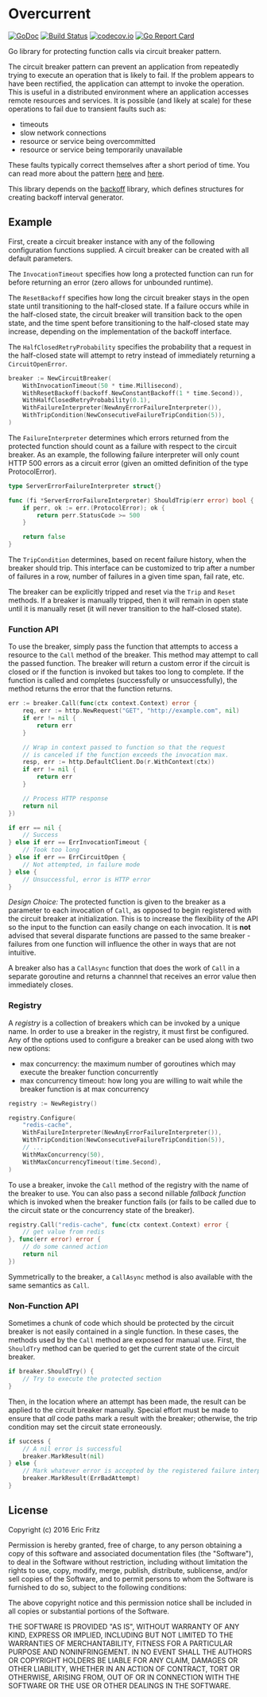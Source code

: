 # Overcurrent

[![GoDoc](https://godoc.org/github.com/efritz/overcurrent?status.svg)](https://godoc.org/github.com/efritz/overcurrent)
[![Build Status](https://secure.travis-ci.org/efritz/overcurrent.png)](http://travis-ci.org/efritz/overcurrent)
[![codecov.io](http://codecov.io/github/efritz/overcurrent/coverage.svg?branch=master)](http://codecov.io/github/efritz/overcurrent?branch=master)
[![Go Report Card](https://goreportcard.com/badge/github.com/efritz/overcurrent)](https://goreportcard.com/report/github.com/efritz/overcurrent)

Go library for protecting function calls via circuit breaker pattern.

The circuit breaker pattern can prevent an application from repeatedly trying to
execute an operation that is likely to fail. If the problem appears to have been
rectified, the application can attempt to invoke the operation. This is useful
in a distributed environment where an application accesses remote resources and
services. It is possible (and likely at scale) for these operations to fail due
to transient faults such as:

- timeouts
- slow network connections
- resource or service being overcommitted
- resource or service being temporarily unavailable

These faults typically correct themselves after a short period of time. You can
read more about the pattern
[here](https://msdn.microsoft.com/en-us/library/dn589784.aspx) and
[here](http://martinfowler.com/bliki/CircuitBreaker.html).

This library depends on the [backoff](https://github.com/efritz/backoff) library,
which defines structures for creating backoff interval generator.

## Example

First, create a circuit breaker instance with any of the following configuration
functions supplied. A circuit breaker can be created with all default parameters.

The `InvocationTimeout` specifies how long a protected function can
run for before returning an error (zero allows for unbounded runtime).

The `ResetBackoff` specifies how long the circuit breaker stays in the open state
until transitioning to the half-closed state. If a failure occurs while in the
half-closed state, the circuit breaker will transition back to the open state, and
the time spent before transitioning to the half-closed state may increase, depending
on the implementation of the backoff interface.

The `HalfClosedRetryProbability` specifies the probability that a request in the
half-closed state will attempt to retry instead of immediately returning a
`CircuitOpenError`.

```go
breaker := NewCircuitBreaker(
	WithInvocationTimeout(50 * time.Millisecond),
	WithResetBackoff(backoff.NewConstantBackoff(1 * time.Second)),
	WithHalfClosedRetryProbability(0.1),
	WithFailureInterpreter(NewAnyErrorFailureInterpreter()),
	WithTripCondition(NewConsecutiveFailureTripCondition(5)),
)
```

The `FailureInterpreter` determines which errors returned from the protected
function should count as a failure with respect to the circuit breaker. As an
example, the following failure interpreter will only count HTTP 500 errors as
a circuit error (given an omitted definition of the type ProtocolError).

```go
type ServerErrorFailureInterpreter struct{}

func (fi *ServerErrorFailureInterpreter) ShouldTrip(err error) bool {
	if perr, ok := err.(ProtocolError); ok {
		return perr.StatusCode >= 500
	}

	return false
}
```

The `TripCondition` determines, based on recent failure history, when the
breaker should trip. This interface can be customized to trip after a number
of failures in a row, number of failures in a given time span, fail rate, etc.

The breaker can be explicitly tripped and reset via the `Trip` and `Reset` methods.
If a breaker is manually tripped, then it will remain in open state until it is
manually reset (it will never transition to the half-closed state).

### Function API

To use the breaker, simply pass the function that attempts to access a resource
to the `Call` method of the breaker. This method may attempt to call the passed
function. The breaker will return a custom error if the circuit is closed or if
the function is invoked but takes too long to complete. If the function is called
and completes (successfully or unsuccessfully), the method returns the error that
the function returns.

```go
err := breaker.Call(func(ctx context.Context) error {
	req, err := http.NewRequest("GET", "http://example.com", nil)
	if err != nil {
		return err
	}

	// Wrap in context passed to function so that the request
	// is canceled if the function exceeds the invocation max.
	resp, err := http.DefaultClient.Do(r.WithContext(ctx))
	if err != nil {
		return err
	}

	// Process HTTP response
	return nil
})

if err == nil {
	// Success
} else if err == ErrInvocationTimeout {
	// Took too long
} else if err == ErrCircuitOpen {
	// Not attempted, in failure mode
} else {
	// Unsuccessful, error is HTTP error
}
```

*Design Choice:* The protected function is given to the breaker as a parameter
to each invocation of `Call`, as opposed to begin registered with the circuit
breaker at initialization. This is to increase the flexibility of the API so
the input to the function can easily change on each invocation. It is **not**
advised that several disparate functions are passed to the same breaker -
failures from one function will influence the other in ways that are not
intuitive.

A breaker also has a `CallAsync` function that does the work of `Call` in a
separate goroutine and returns a channnel that receives an error value then
immediately closes.

### Registry

A *registry* is a collection of breakers which can be invoked by a unique name.
In order to use a breaker in the registry, it must first be configured. Any of
the options used to configure a breaker can be used along with two new options:

- max concurrency: the maximum number of goroutines which may execute the
breaker function concurrently
- max concurrency timeout: how long you are willing to wait while the breaker
function is at max concurrency

```go
registry := NewRegistry()

registry.Configure(
	"redis-cache",
	WithFailureInterpreter(NewAnyErrorFailureInterpreter()),
	WithTripCondition(NewConsecutiveFailureTripCondition(5)),
	// ...
	WithMaxConcurrency(50),
	WithMaxConcurrencyTimeout(time.Second),
)
```

To use a breaker, invoke the `Call` method of the registry with the name of
the breaker to use. You can also pass a second nillable *fallback function*
which is invoked when the breaker function fails (or fails to be called due
to the circuit state or the concurrency state of the breaker).

```go
registry.Call("redis-cache", func(ctx context.Context) error {
	// get value from redis
}, func(err error) error {
	// do some canned action
	return nil
})
```

Symmetrically to the breaker, a `CallAsync` method is also available with the
same semantics as `Call`.

### Non-Function API

Sometimes a chunk of code which should be protected by the circuit breaker is
not easily contained in a single function. In these cases, the methods used by
the `Call` method are exposed for manual use. First, the `ShouldTry` method can
be queried to get the current state of the circuit breaker.

```go
if breaker.ShouldTry() {
	// Try to execute the protected section
}
```

Then, in the location where an attempt has been made, the result can be applied
to the circuit breaker manually. Special effort must be made to ensure that *all*
code paths mark a result with the breaker; otherwise, the trip condition may set
the circuit state erroneously.

```go
if success {
	// A nil error is successful
	breaker.MarkResult(nil)
} else {
	// Mark whatever error is accepted by the registered failure interpreter
	breaker.MarkResult(ErrBadAttempt)
}
```

## License

Copyright (c) 2016 Eric Fritz

Permission is hereby granted, free of charge, to any person obtaining a copy
of this software and associated documentation files (the "Software"), to deal
in the Software without restriction, including without limitation the rights
to use, copy, modify, merge, publish, distribute, sublicense, and/or sell
copies of the Software, and to permit persons to whom the Software is
furnished to do so, subject to the following conditions:

The above copyright notice and this permission notice shall be included in
all copies or substantial portions of the Software.

THE SOFTWARE IS PROVIDED "AS IS", WITHOUT WARRANTY OF ANY KIND, EXPRESS OR
IMPLIED, INCLUDING BUT NOT LIMITED TO THE WARRANTIES OF MERCHANTABILITY,
FITNESS FOR A PARTICULAR PURPOSE AND NONINFRINGEMENT. IN NO EVENT SHALL THE
AUTHORS OR COPYRIGHT HOLDERS BE LIABLE FOR ANY CLAIM, DAMAGES OR OTHER
LIABILITY, WHETHER IN AN ACTION OF CONTRACT, TORT OR OTHERWISE, ARISING FROM,
OUT OF OR IN CONNECTION WITH THE SOFTWARE OR THE USE OR OTHER DEALINGS IN
THE SOFTWARE.
